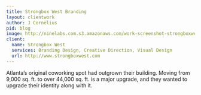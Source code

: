 ```yaml
---
title: Strongbox West Branding
layout: clientwork
author: J Cornelius
pid: blog
image: http://ninelabs.com.s3.amazonaws.com/work-screenshot-strongboxwest-brand.png
client:
  name: Strongbox West
  services: Branding Design, Creative Direction, Visual Design
  url: http://www.strongboxwest.com
---
```

Atlanta&rsquo;s original coworking spot had outgrown their building. Moving from 9,000 sq. ft. to over 44,000 sq. ft. is a major upgrade, and they wanted to upgrade their identity along with it.

